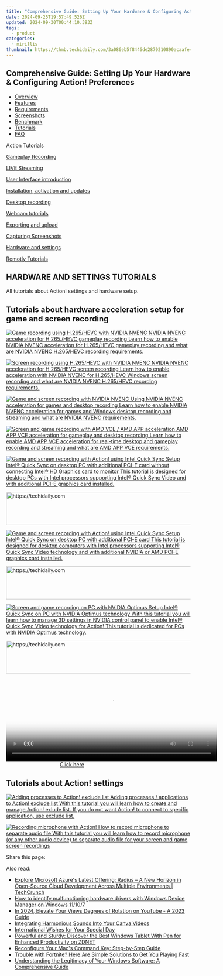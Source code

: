 ```yaml
---
title: "Comprehensive Guide: Setting Up Your Hardware & Configuring Action! Preferences"
date: 2024-09-25T19:57:49.526Z
updated: 2024-09-30T00:44:10.393Z
tags:
  - product
categories:
  - mirillis
thumbnail: https://thmb.techidaily.com/3a086eb5f8446de2870210890acaafe476fc2c59adb7aa3e00420e9a95422cb6.jpg
---
```


## Comprehensive Guide: Setting Up Your Hardware & Configuring Action! Preferences

* [Overview](https://tools.techidaily.com/mirillis/products/)
* [Features](https://tools.techidaily.com/mirillis/products/)
* [Requirements](https://tools.techidaily.com/mirillis/products/)
* [Screenshots](https://tools.techidaily.com/mirillis/products/)
* [Benchmark](https://tools.techidaily.com/mirillis/products/)
* [Tutorials](https://tools.techidaily.com/mirillis/products/)
* [FAQ](https://tools.techidaily.com/mirillis/products/)

Action Tutorials

[Gameplay Recording](https://tools.techidaily.com/mirillis/products/) 

[LIVE Streaming](https://tools.techidaily.com/mirillis/products/) 

[User Interface introduction](https://tools.techidaily.com/mirillis/products/) 

[Installation, activation and updates](https://tools.techidaily.com/mirillis/products/) 

[Desktop recording](https://tools.techidaily.com/mirillis/products/) 

[Webcam tutorials](https://tools.techidaily.com/mirillis/products/) 

[Exporting and upload](https://tools.techidaily.com/mirillis/products/) 

[Capturing Screenshots](https://tools.techidaily.com/mirillis/products/) 

[Hardware and settings](https://tools.techidaily.com/mirillis/products/) 

[Remotly Tutorials](https://remotly.com/tutorials/getting-started-with-remotly-for-windows-pc) 

## HARDWARE AND SETTINGS TUTORIALS

 All tutorials about Action! settings and hardware setup. 

## Tutorials about hardware acceleration setup for game and screen recording

[![Game recording using H.265/HEVC with NVIDIA NVENC](https://mirillis.com/res/old/gfx/tutorials/thumbnail_gameplay_recording_h265_hevc_nvidia_nvenc_action.jpg) NVIDIA NVENC acceleration for H.265./HEVC gameplay recording Learn how to enable NVIDIA NVENC acceleration for H.265/HEVC gameplay recording and what are NVIDIA NVENC H.265/HEVC recording requirements.](https://tools.techidaily.com/mirillis/products/) 

[![Screen recording using H.265/HEVC with NVIDIA NVENC](https://mirillis.com/res/old/gfx/tutorials/thumbnail_desktop_recording_h265_hevc_nvidia_nvenc_action.jpg) NVIDIA NVENC acceleration for H.265/HEVC screen recording Learn how to enable acceleration with NVIDIA NVENC for H.265/HEVC Windows screen recording and what are NVIDIA NVENC H.265/HEVC recording requirements.](https://tools.techidaily.com/mirillis/products/) 

[![Game and screen recording with NVIDIA NVENC](https://mirillis.com/res/old/gfx/tutorials/thumbnail_remote_action_nvidia_nvenc_acceleration.jpg) Using NVIDIA NVENC acceleration for games and desktop recording Learn how to enable NVIDIA NVENC acceleration for games and Windows desktop recording and streaming and what are NVIDIA NVENC requirements.](https://tools.techidaily.com/mirillis/products/) 

[![Screen and game recording with AMD VCE / AMD APP acceleration](https://mirillis.com/res/old/gfx/tutorials/thumbnail_remote_action_amd_app_vce_acceleration.jpg) AMD APP VCE acceleration for gameplay and desktop recording Learn how to enable AMD APP VCE acceleration for real-time desktop and gameplay recording and streaming and what are AMD APP VCE requirements.](https://tools.techidaily.com/mirillis/products/) 

[![Game and screen recording with Action! using Intel Quick Sync](https://mirillis.com/res/old/gfx/tutorials/thumbnail_intel_quicksync.jpg) Setup Intel® Quick Sync on desktop PC with additional PCI-E card without connecting Intel® HD Graphics card to monitor This tutorial is designed for desktop PCs with Intel processors supporting Intel® Quick Sync Video and with additional PCI-E graphics card installed.](https://tools.techidaily.com/mirillis/products/) 

<!-- affiliate ads begin -->
<a href="https://aligracehair.sjv.io/c/5597632/1915870/19272" target="_top" id="1915870">
  <img src="//a.impactradius-go.com/display-ad/19272-1915870" border="0" alt="https://techidaily.com" width="728" height="90"/>
</a>
<img height="0" width="0" src="https://aligracehair.sjv.io/i/5597632/1915870/19272" style="position:absolute;visibility:hidden;" border="0" />
<!-- affiliate ads end -->

[![Game and screen recording with Action! using Intel Quick Sync](https://mirillis.com/res/old/gfx/tutorials/thumbnail_intel_quicksync.jpg) Setup Intel® Quick Sync on desktop PC with additional PCI-E card This tutorial is designed for desktop computers with Intel processors supporting Intel® Quick Sync Video technology and with additional NVIDIA or AMD PCI-E graphics card installed.](https://tools.techidaily.com/mirillis/products/) 

<!-- affiliate ads begin -->
<a href="https://aligracehair.sjv.io/c/5597632/2135375/19272" target="_top" id="2135375">
  <img src="//a.impactradius-go.com/display-ad/19272-2135375" border="0" alt="https://techidaily.com" width="728" height="90"/>
</a>
<img height="0" width="0" src="https://aligracehair.sjv.io/i/5597632/2135375/19272" style="position:absolute;visibility:hidden;" border="0" />
<!-- affiliate ads end -->

[![Screen and game recording on PC with NVIDIA Optimus](https://mirillis.com/res/old/gfx/tutorials/thumbnail_nvidia_optimus.jpg) Setup Intel® Quick Sync on PC with NVIDIA Optimus technology With this tutorial you will learn how to manage 3D settings in NVIDIA control panel to enable Intel® Quick Sync Video technology for Action! This tutorial is dedicated for PCs with NVIDIA Optimus technology.](https://tools.techidaily.com/mirillis/products/) 

<!-- affiliate ads begin -->
<a href="https://aligracehair.sjv.io/c/5597632/1885947/19272" target="_top" id="1885947">
  <img src="//a.impactradius-go.com/display-ad/19272-1885947" border="0" alt="https://techidaily.com" width="728" height="90"/>
</a>
<img height="0" width="0" src="https://aligracehair.sjv.io/i/5597632/1885947/19272" style="position:absolute;visibility:hidden;" border="0" />
<!-- affiliate ads end -->

<!-- affiliate ads begin -->
<span id="1983549">
					<video width="576" height="240" style="cursor:pointer"
           poster="//a.impactradius-go.com/display-clicktoplayimage/1983549.png"
           onclick="if(!this.playClicked){this.play();this.setAttribute('controls',true);this.playClicked=true;}">
	   <source src="//a.impactradius-go.com/display-ad/22993-1983549">
	   <img src="//a.impactradius-go.com/display-clicktoplayimage/1983549.png" style="border: none; height: 100%; width: 100%; object-fit: contain">
	</video>
	<div style="width:360px;text-align:center"><a href="javascript:window.open(decodeURIComponent('https%3A%2F%2Fhomestyler.sjv.io%2Fc%2F5597632%2F1983549%2F22993'), '_blank');void(0);">Click here</a></div>
</span>
<img height="0" width="0" src="https://imp.pxf.io/i/5597632/1983549/22993" style="position:absolute;visibility:hidden;" border="0" />
<!-- affiliate ads end -->

## Tutorials about Action! settings

[![Adding processes to Action! exclude list](https://mirillis.com/res/old/gfx/tutorials/thumbnail_exclude.jpg) Adding processes / applications to Action! exclude list With this tutorial you will learn how to create and manage Action! exlude list. If you do not want Action! to connect to specific application, use exclude list.](https://tools.techidaily.com/mirillis/products/) 

[![Recording microphone with Action!](https://mirillis.com/res/old/gfx/tutorials/thumbnail_microphone_recording.jpg) How to record microphone to separate audio file With this tutorial you will learn how to record microphone (or any other audio device) to separate audio file for your screen and game screen recordings](https://tools.techidaily.com/mirillis/products/) 

 Share this page:

<ins class="adsbygoogle"
     style="display:block"
     data-ad-format="autorelaxed"
     data-ad-client="ca-pub-7571918770474297"
     data-ad-slot="1223367746"></ins>

<ins class="adsbygoogle"
     style="display:block"
     data-ad-client="ca-pub-7571918770474297"
     data-ad-slot="8358498916"
     data-ad-format="auto"
     data-full-width-responsive="true"></ins>

<span class="atpl-alsoreadstyle">Also read:</span>
<div><ul>
<li><a href="https://win-rankings.techidaily.com/explore-microsoft-azures-latest-offering-radius-a-new-horizon-in-open-source-cloud-development-across-multiple-environments-techcrunch/"><u>Explore Microsoft Azure's Latest Offering: Radius – A New Horizon in Open-Source Cloud Development Across Multiple Environments | TechCrunch</u></a></li>
<li><a href="https://blog-min.techidaily.com/how-to-identify-malfunctioning-hardware-drivers-with-windows-device-manager-on-windows-11107-by-drivereasy-guide/"><u>How to identify malfunctioning hardware drivers with Windows Device Manager on Windows 11/10/7</u></a></li>
<li><a href="https://youtube-data.techidaily.com/24-elevate-your-views-degrees-of-rotation-on-youtube-a-2023-guide/"><u>In 2024, Elevate Your Views Degrees of Rotation on YouTube - A 2023 Guide</u></a></li>
<li><a href="https://extra-information.techidaily.com/integrating-harmonious-sounds-into-your-canva-videos/"><u>Integrating Harmonious Sounds Into Your Canva Videos</u></a></li>
<li><a href="https://mondly-stories.techidaily.com/international-wishes-for-your-special-day/"><u>International Wishes for Your Special Day</u></a></li>
<li><a href="https://win-rankings.techidaily.com/powerful-and-sturdy-discover-the-best-windows-tablet-with-pen-for-enhanced-productivity-on-zdnet/"><u>Powerful and Sturdy: Discover the Best Windows Tablet With Pen for Enhanced Productivity on ZDNET</u></a></li>
<li><a href="https://win-rankings.techidaily.com/reconfigure-your-macs-command-key-step-by-step-guide/"><u>Reconfigure Your Mac's Command Key: Step-by-Step Guide</u></a></li>
<li><a href="https://program-issues.techidaily.com/1723006986530-trouble-with-fortnite-here-are-simple-solutions-to-get-you-playing-fast/"><u>Trouble with Fortnite? Here Are Simple Solutions to Get You Playing Fast</u></a></li>
<li><a href="https://win-rankings.techidaily.com/understanding-the-legitimacy-of-your-windows-software-a-comprehensive-guide/"><u>Understanding the Legitimacy of Your Windows Software: A Comprehensive Guide</u></a></li>
</ul></div>

